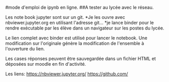 #mode d'emploi de ipynb en ligne. 
##A tester au lycée avec le réseau.

Les note book jupyter sont sur un git. 
*Je les ouvre avec nbviewer.jupyter.org en utilisant l'adresse git...
*je lance binder pour le rendre exécutable par les élève dans un navigateur sur les postes du lycée. 

Le lien complet avec binder est utilisé pour lancer le notebook.
Une modification sur l'originale génère la modification de l'ensemble à l'ouverture du lien.

Les cases réponses peuvent être sauvegardée dans un fichier HTML et déposées sur moodle en fin d'activité.

Les liens:
 https://nbviewer.jupyter.org/
 https://github.com/
 
